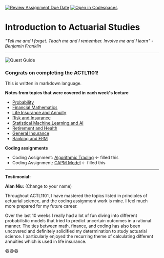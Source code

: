 [![Review Assignment Due Date](https://classroom.github.com/assets/deadline-readme-button-22041afd0340ce965d47ae6ef1cefeee28c7c493a6346c4f15d667ab976d596c.svg)](https://classroom.github.com/a/urlUeIOS)
[![Open in Codespaces](https://classroom.github.com/assets/launch-codespace-2972f46106e565e64193e422d61a12cf1da4916b45550586e14ef0a7c637dd04.svg)](https://classroom.github.com/open-in-codespaces?assignment_repo_id=15495012)



# Introduction to Actuarial Studies 

_"Tell me and I forget. Teach me and I remember. Involve me and I learn" - Benjamin Franklin_

---
![Quest Guide](quest.jpg)

### Congrats on completing the ACTL1101!

This is written in markdown language. 

**Notes from topics that were covered in each week's lecture**
* [Probability](probability.md)
* [Financial Mathematics](financial_math.md)
* [Life Insurance and Annuity](life.md)
* [Risk and Insurance](risk.md)
* [Statistical Machine Learning and AI](statsml.md)
* [Retirement and Health](super.md)
* [General Insurance](general.md)
* [Banking and ERM](banking.md)

**Coding assignments**
* Coding Assignment: [Algorithmic Trading](algotrading.md) <- filled this
* Coding Assignment: [CAPM Model](capm_starter.md) <- filled this


---
**Testimonial:**

**Alan Niu:** (Change to your name)

Throughout ACTL1101, I have mastered the topics listed in principles of actuarial science, and the coding assignment work is mine. I feel much more prepared for my future career.

Over the last 10 weeks I really had a lot of fun diving into different probabilistic models that tried to predict uncertain outcomes in a rational manner. The ties between math, finance, and coding has also been uncovered and definitely solidified my determination to study actuarial science. I particularly enjoyed the recurring theme of calculating different annuities which is used in life insurance.

😄😄😄
